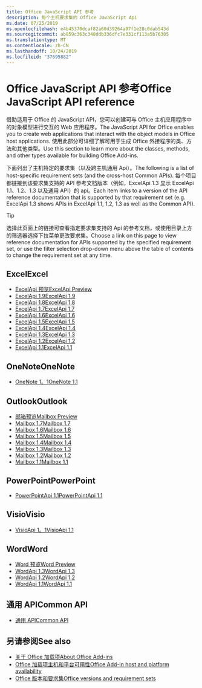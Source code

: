 ```yaml
---
title: Office JavaScript API 参考
description: 每个主机要求集的 Office JavaScript Api
ms.date: 07/25/2019
ms.openlocfilehash: e4b45370dcaf82a60d39264a97f1e28c0dab543d
ms.sourcegitcommit: ab859c363c348ddb336dfc7e331cf113a5b76305
ms.translationtype: MT
ms.contentlocale: zh-CN
ms.lasthandoff: 10/24/2019
ms.locfileid: "37695882"
---
```

# <a name="office-javascript-api-reference"></a><span data-ttu-id="77f71-103">Office JavaScript API 参考</span><span class="sxs-lookup"><span data-stu-id="77f71-103">Office JavaScript API reference</span></span>

<span data-ttu-id="77f71-104">借助适用于 Office 的 JavaScript API，您可以创建可与 Office 主机应用程序中的对象模型进行交互的 Web 应用程序。</span><span class="sxs-lookup"><span data-stu-id="77f71-104">The JavaScript API for Office enables you to create web applications that interact with the object models in Office host applications.</span></span> <span data-ttu-id="77f71-105">使用此部分可详细了解可用于生成 Office 外接程序的类、方法和其他类型。</span><span class="sxs-lookup"><span data-stu-id="77f71-105">Use this section to learn more about the classes, methods, and other types available for building Office Add-ins.</span></span>

<span data-ttu-id="77f71-106">下面列出了主机特定的要求集（以及跨主机通用 Api）。</span><span class="sxs-lookup"><span data-stu-id="77f71-106">The following is a list of host-specific requirement sets (and the cross-host Common APIs).</span></span> <span data-ttu-id="77f71-107">每个项目都链接到该要求集支持的 API 参考文档版本（例如，ExcelApi 1.3 显示 ExcelApi 1.1、1.2、1.3 以及通用 API）的 api。</span><span class="sxs-lookup"><span data-stu-id="77f71-107">Each item links to a version of the API reference documentation that is supported by that requirement set (e.g. ExcelApi 1.3 shows APIs in ExcelApi 1.1, 1.2, 1.3 as well as the Common API).</span></span>

> [!TIP]
> <span data-ttu-id="77f71-108">选择此页面上的链接可查看指定要求集支持的 Api 的参考文档，或使用目录上方的筛选器选择下拉菜单更改要求集。</span><span class="sxs-lookup"><span data-stu-id="77f71-108">Choose a link on this page to view reference documentation for APIs supported by the specified requirement set, or use the filter selection drop-down menu above the table of contents to change the requirement set at any time.</span></span>

## <a name="excel"></a><span data-ttu-id="77f71-109">Excel</span><span class="sxs-lookup"><span data-stu-id="77f71-109">Excel</span></span>

- [<span data-ttu-id="77f71-110">ExcelApi 预览</span><span class="sxs-lookup"><span data-stu-id="77f71-110">ExcelApi Preview</span></span>](/javascript/api/excel?view=excel-js-preview)
- [<span data-ttu-id="77f71-111">ExcelApi 1.9</span><span class="sxs-lookup"><span data-stu-id="77f71-111">ExcelApi 1.9</span></span>](/javascript/api/excel?view=excel-js-1.9)
- [<span data-ttu-id="77f71-112">ExcelApi 1.8</span><span class="sxs-lookup"><span data-stu-id="77f71-112">ExcelApi 1.8</span></span>](/javascript/api/excel?view=excel-js-1.8)
- [<span data-ttu-id="77f71-113">ExcelApi 1.7</span><span class="sxs-lookup"><span data-stu-id="77f71-113">ExcelApi 1.7</span></span>](/javascript/api/excel?view=excel-js-1.7)
- [<span data-ttu-id="77f71-114">ExcelApi 1.6</span><span class="sxs-lookup"><span data-stu-id="77f71-114">ExcelApi 1.6</span></span>](/javascript/api/excel?view=excel-js-1.6)
- [<span data-ttu-id="77f71-115">ExcelApi 1.5</span><span class="sxs-lookup"><span data-stu-id="77f71-115">ExcelApi 1.5</span></span>](/javascript/api/excel?view=excel-js-1.5)
- [<span data-ttu-id="77f71-116">ExcelApi 1.4</span><span class="sxs-lookup"><span data-stu-id="77f71-116">ExcelApi 1.4</span></span>](/javascript/api/excel?view=excel-js-1.4)
- [<span data-ttu-id="77f71-117">ExcelApi 1.3</span><span class="sxs-lookup"><span data-stu-id="77f71-117">ExcelApi 1.3</span></span>](/javascript/api/excel?view=excel-js-1.3)
- [<span data-ttu-id="77f71-118">ExcelApi 1.2</span><span class="sxs-lookup"><span data-stu-id="77f71-118">ExcelApi 1.2</span></span>](/javascript/api/excel?view=excel-js-1.2)
- [<span data-ttu-id="77f71-119">ExcelApi 1.1</span><span class="sxs-lookup"><span data-stu-id="77f71-119">ExcelApi 1.1</span></span>](/javascript/api/excel?view=excel-js-1.1)

## <a name="onenote"></a><span data-ttu-id="77f71-120">OneNote</span><span class="sxs-lookup"><span data-stu-id="77f71-120">OneNote</span></span>

- [<span data-ttu-id="77f71-121">OneNote 1。1</span><span class="sxs-lookup"><span data-stu-id="77f71-121">OneNote 1.1</span></span>](/javascript/api/onenote?view=onenote-js-1.1)

## <a name="outlook"></a><span data-ttu-id="77f71-122">Outlook</span><span class="sxs-lookup"><span data-stu-id="77f71-122">Outlook</span></span>

- [<span data-ttu-id="77f71-123">邮箱预览</span><span class="sxs-lookup"><span data-stu-id="77f71-123">Mailbox Preview</span></span>](/javascript/api/outlook?view=outlook-js-preview)
- [<span data-ttu-id="77f71-124">Mailbox 1.7</span><span class="sxs-lookup"><span data-stu-id="77f71-124">Mailbox 1.7</span></span>](/javascript/api/outlook?view=outlook-js-1.7)
- [<span data-ttu-id="77f71-125">Mailbox 1.6</span><span class="sxs-lookup"><span data-stu-id="77f71-125">Mailbox 1.6</span></span>](/javascript/api/outlook?view=outlook-js-1.6)
- [<span data-ttu-id="77f71-126">Mailbox 1.5</span><span class="sxs-lookup"><span data-stu-id="77f71-126">Mailbox 1.5</span></span>](/javascript/api/outlook?view=outlook-js-1.5)
- [<span data-ttu-id="77f71-127">Mailbox 1.4</span><span class="sxs-lookup"><span data-stu-id="77f71-127">Mailbox 1.4</span></span>](/javascript/api/outlook?view=outlook-js-1.4)
- [<span data-ttu-id="77f71-128">Mailbox 1.3</span><span class="sxs-lookup"><span data-stu-id="77f71-128">Mailbox 1.3</span></span>](/javascript/api/outlook?view=outlook-js-1.3)
- [<span data-ttu-id="77f71-129">Mailbox 1.2</span><span class="sxs-lookup"><span data-stu-id="77f71-129">Mailbox 1.2</span></span>](/javascript/api/outlook?view=outlook-js-1.2)
- [<span data-ttu-id="77f71-130">Mailbox 1.1</span><span class="sxs-lookup"><span data-stu-id="77f71-130">Mailbox 1.1</span></span>](/javascript/api/outlook?view=outlook-js-1.1)

## <a name="powerpoint"></a><span data-ttu-id="77f71-131">PowerPoint</span><span class="sxs-lookup"><span data-stu-id="77f71-131">PowerPoint</span></span>

- [<span data-ttu-id="77f71-132">PowerPointApi 1.1</span><span class="sxs-lookup"><span data-stu-id="77f71-132">PowerPointApi 1.1</span></span>](/javascript/api/powerpoint?view=powerpoint-js-1.1)

## <a name="visio"></a><span data-ttu-id="77f71-133">Visio</span><span class="sxs-lookup"><span data-stu-id="77f71-133">Visio</span></span>

- [<span data-ttu-id="77f71-134">VisioApi 1。1</span><span class="sxs-lookup"><span data-stu-id="77f71-134">VisioApi 1.1</span></span>](/javascript/api/visio?view=visio-js-1.1)

## <a name="word"></a><span data-ttu-id="77f71-135">Word</span><span class="sxs-lookup"><span data-stu-id="77f71-135">Word</span></span>

- [<span data-ttu-id="77f71-136">Word 预览</span><span class="sxs-lookup"><span data-stu-id="77f71-136">Word Preview</span></span>](/javascript/api/word?view=word-js-preview)
- [<span data-ttu-id="77f71-137">WordApi 1.3</span><span class="sxs-lookup"><span data-stu-id="77f71-137">WordApi 1.3</span></span>](/javascript/api/word?view=word-js-1.3)
- [<span data-ttu-id="77f71-138">WordApi 1.2</span><span class="sxs-lookup"><span data-stu-id="77f71-138">WordApi 1.2</span></span>](/javascript/api/word?view=word-js-1.2)
- [<span data-ttu-id="77f71-139">WordApi 1.1</span><span class="sxs-lookup"><span data-stu-id="77f71-139">WordApi 1.1</span></span>](/javascript/api/word?view=word-js-1.1)

## <a name="common-api"></a><span data-ttu-id="77f71-140">通用 API</span><span class="sxs-lookup"><span data-stu-id="77f71-140">Common API</span></span>

- [<span data-ttu-id="77f71-141">通用 API</span><span class="sxs-lookup"><span data-stu-id="77f71-141">Common API</span></span>](/javascript/api/office?view=common-js)

## <a name="see-also"></a><span data-ttu-id="77f71-142">另请参阅</span><span class="sxs-lookup"><span data-stu-id="77f71-142">See also</span></span>

- [<span data-ttu-id="77f71-143">关于 Office 加载项</span><span class="sxs-lookup"><span data-stu-id="77f71-143">About Office Add-ins</span></span>](/office/dev/add-ins/overview)
- [<span data-ttu-id="77f71-144">Office 加载项主机和平台可用性</span><span class="sxs-lookup"><span data-stu-id="77f71-144">Office Add-in host and platform availability</span></span>](/office/dev/add-ins/overview/office-add-in-availability)
- [<span data-ttu-id="77f71-145">Office 版本和要求集</span><span class="sxs-lookup"><span data-stu-id="77f71-145">Office versions and requirement sets</span></span>](/office/dev/add-ins/develop/office-versions-and-requirement-sets)
